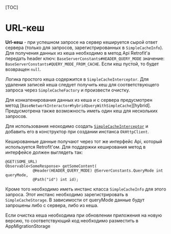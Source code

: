 [TOC]

# URL-кеш

**Url-кеш** - при успешном запросе на сервер кешируется сырой ответ
сервера (только для запросов, зарегистрированных в `SimpleCacheInfo`).
Для получения данных из кеша необходимо в метод Api Retrofit'а передать header
ключ: `BaseServerConstants#HEADER_QUERY_MODE` значение: `BaseServerConstants#QUERY_MODE_FROM_CACHE`.
Если кеш пустой, то будет возвращен `null`.

Логика простого кеша содержится в `SimpleCacheInterceptor`. Для удаления
записей кеша следует получить кеш для соответствующего запроса через
`SimpleCacheFactory` и произвести очистку.

Для конкатенирования данных из кеша и с сервера предусмотрен метод
[`BaseNetworkInteractor#hybridQueryWithSimpleCache`][hybrid]. Предусмотрена также
возможность иметь один кеш для нескольких запросов.

Для использования неоходимо создать [`SimpleCacheInterceptor`](../src/main/java/ru/surfstudio/android/network/cache/SimpleCacheInterceptor.java)
и добавить его в конструктор при создании инстанса `OkHttpClient`.

Кешированные данные получают через тот же интерфейс Api, который используется
Retrofit'ом. Для поддержки кеширования метод в интерфейсе должен выглядеть так:
```
@GET(SOME_URL)
Observable<SomeResponse> getSomeContent(
            @Header(HEADER_QUERY_MODE) @ServerConstants.QueryMode int queryMode,
            @Path("id") int id);
```

Кроме того необходимо иметь инстанс класса `SimpleCacheInfo` для этого запроса.
Этот инстанс необходимо зарегистрировать в `SimpleCacheStorage`.
В зависимости от queryMode данные будут запрошены либо с сервера, либо из кеша.

Если очистка кеша необходима при обновлении приложения на новую версию,
то соответствующий код необходимо разместить в AppMigrationStorage
